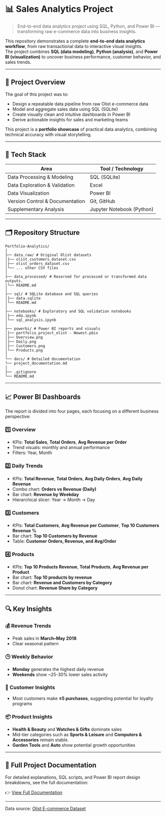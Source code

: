 # 📊 Sales Analytics Project
> End-to-end data analytics project using SQL, Python, and Power BI — transforming raw e-commerce data into business insights.


This repository demonstrates a complete **end-to-end data analytics workflow**, from raw transactional data to interactive visual insights.  
The project combines **SQL (data modeling)**, **Python (analysis)**, and **Power BI (visualization)** to uncover business performance, customer behavior, and sales trends.

---

## 🚀 Project Overview

The goal of this project was to:
- Design a repeatable data pipeline from raw Olist e-commerce data  
- Model and aggregate sales data using SQL (SQLite)  
- Create visually clean and intuitive dashboards in Power BI  
- Derive actionable insights for sales and marketing teams  

This project is a **portfolio showcase** of practical data analytics, combining technical accuracy with visual storytelling.

---

## 🧠 Tech Stack

| Area | Tool / Technology |
|------|--------------------|
| Data Processing & Modeling | SQL (SQLite) |
| Data Exploration & Validation | Excel |
| Data Visualization | Power BI |
| Version Control & Documentation | Git, GitHub |
| Supplementary Analysis | Jupyter Notebook (Python) |

---

## 🗂️ Repository Structure
```
Portfolio-Analytics/
│
├── data_raw/ # Original Olist datasets
│├── olist_customers_dataset.csv
│├── olist_orders_dataset.csv
│└── ... other CSV files
│
├── data_processed/ # Reserved for processed or transformed data outputs.
│└── README.md
│
├── sql/ # SQLite database and SQL queries
│├── data.sqlite
│└── README.md
│
├── notebooks/ # Exploratory and SQL validation notebooks
│├── eda.ipynb
│└── sql_analysis.ipynb
│
├── powerbi/ # Power BI reports and visuals
│├── portfolio_project_olist - Newest.pbix
│├── Overview.png
│├── Daily.png
│├── Customers.png
│└── Products.png
│
└── docs/ # Detailed documentation
└── project_documentation.md
│
├── .gitignore
└── README.md
```
---

## 📈 Power BI Dashboards

The report is divided into four pages, each focusing on a different business perspective:

### 1️⃣ Overview
- KPIs: **Total Sales**, **Total Orders**, **Avg Revenue per Order**  
- Trend visuals: monthly and annual performance  
- Filters: Year, Month  

### 2️⃣ Daily Trends
- KPIs: **Total Revenue**, **Total Orders**, **Avg Daily Orders**, **Avg Daily Revenue**
- Combo chart: **Orders vs Revenue (Daily)**  
- Bar chart: **Revenue by Weekday**  
- Hierarchical slicer: Year → Month → Day  

### 3️⃣ Customers
- KPIs: **Total Customers**, **Avg Revenue per Customer**, **Top 10 Customers Revenue %**  
- Bar chart: **Top 10 Customers by Revenue**  
- Table: **Customer Orders, Revenue, and Avg/Order**  

### 4️⃣ Products
- KPIs: **Top 10 Products Revenue**, **Total Products**, **Avg Revenue per Product**  
- Bar chart: **Top 10 products by revenue**
- Bar chart: **Revenue and Customers by Category**
- Donut chart: **Revenue Share by Category**  


---

## 🔍 Key Insights

### 💰 Revenue Trends
- Peak sales in **March–May 2018**
- Clear seasonal pattern

### 🕒 Weekly Behavior
- **Monday** generates the highest daily revenue  
- **Weekends** show ~25-30% lower sales activity

### 👥 Customer Insights
- Most customers make **≤5 purchases**, suggesting potential for loyalty programs

### 📦 Product Insights
- **Health & Beauty** and **Watches & Gifts** dominate sales
- Mid-tier categories such as **Sports & Leisure** and **Computers & Accessories** remain stable.
- **Garden Tools** and **Auto** show potential growth opportunities

---

## 📘 Full Project Documentation

For detailed explanations, SQL scripts, and Power BI report design breakdowns, see the full documentation:

👉 [View Full Documentation](docs/project_documentation.md)

--- 

Data source: [Olist E-commerce Dataset](https://www.kaggle.com/datasets/olistbr/brazilian-ecommerce)